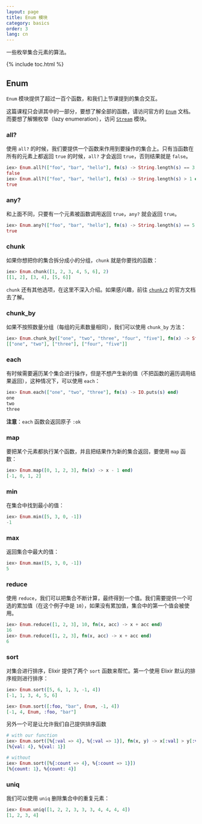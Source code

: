 ```yaml
---
layout: page
title: Enum 模块
category: basics
order: 3
lang: cn
---
```


一些枚举集合元素的算法。

{% include toc.html %}

## Enum

`Enum` 模块提供了超过一百个函数，和我们上节课提到的集合交互。

这篇课程只会讲其中的一部分，要想了解全部的函数，请访问官方的 [`Enum`](http://elixir-lang.org/docs/stable/elixir/Enum.html) 文档。
而要想了解懒枚举（lazy enumeration），访问 [`Stream`](http://elixir-lang.org/docs/stable/elixir/Stream.html) 模块。

### all?
使用 `all?` 的时候，我们要提供一个函数来作用到要操作的集合上。只有当函数在所有的元素上都返回 `true` 的时候，`all?` 才会返回 `true`，否则结果就是 `false`。

```elixir
iex> Enum.all?(["foo", "bar", "hello"], fn(s) -> String.length(s) == 3 end)
false
iex> Enum.all?(["foo", "bar", "hello"], fn(s) -> String.length(s) > 1 end)
true
```

### any?
和上面不同，只要有一个元素被函数调用返回 `true`，`any?` 就会返回 `true`。

```elixir
iex> Enum.any?(["foo", "bar", "hello"], fn(s) -> String.length(s) == 5 end)
true
```

### chunk

如果你想把你的集合拆分成小的分组，`chunk` 就是你要找的函数：

```elixir
iex> Enum.chunk([1, 2, 3, 4, 5, 6], 2)
[[1, 2], [3, 4], [5, 6]]
```

`chunk` 还有其他选项，在这里不深入介绍。如果感兴趣，前往 [`chunk/2`](http://elixir-lang.org/docs/stable/elixir/Enum.html#chunk/2) 的官方文档去了解。

### chunk_by

如果不按照数量分组（每组的元素数量相同），我们可以使用 `chunk_by` 方法：

```elixir
iex> Enum.chunk_by(["one", "two", "three", "four", "five"], fn(x) -> String.length(x) end)
[["one", "two"], ["three"], ["four", "five"]]
```

### each

有时候需要遍历某个集合进行操作，但是不想产生新的值（不把函数的遍历调用结果返回），这种情况下，可以使用 `each`：

```elixir
iex> Enum.each(["one", "two", "three"], fn(s) -> IO.puts(s) end)
one
two
three
```

__注意__：`each` 函数会返回原子 `:ok`

### map

要把某个元素都执行某个函数，并且把结果作为新的集合返回，要使用 `map` 函数：

```elixir
iex> Enum.map([0, 1, 2, 3], fn(x) -> x - 1 end)
[-1, 0, 1, 2]
```

### min

在集合中找到最小的值：

```elixir
iex> Enum.min([5, 3, 0, -1])
-1
```

### max

返回集合中最大的值：

```elixir
iex> Enum.max([5, 3, 0, -1])
5
```

### reduce

使用 `reduce`，我们可以把集合不断计算，最终得到一个值。我们需要提供一个可选的累加值（在这个例子中是 `10`），如果没有累加值，集合中的第一个值会被使用。

```elixir
iex> Enum.reduce([1, 2, 3], 10, fn(x, acc) -> x + acc end)
16
iex> Enum.reduce([1, 2, 3], fn(x, acc) -> x + acc end)
6
```

### sort

对集合进行排序，Elixir 提供了两个 `sort` 函数来帮忙。第一个使用 Elixir 默认的排序规则进行排序：

```elixir
iex> Enum.sort([5, 6, 1, 3, -1, 4])
[-1, 1, 3, 4, 5, 6]

iex> Enum.sort([:foo, "bar", Enum, -1, 4])
[-1, 4, Enum, :foo, "bar"]
```

另外一个可是让允许我们自己提供排序函数

```elixir
# with our function
iex> Enum.sort([%{:val => 4}, %{:val => 1}], fn(x, y) -> x[:val] > y[:val] end)
[%{val: 4}, %{val: 1}]

# without
iex> Enum.sort([%{:count => 4}, %{:count => 1}])
[%{count: 1}, %{count: 4}]
```

### uniq

我们可以使用 `uniq` 删除集合中的重复元素：

```elixir
iex> Enum.uniq([1, 2, 2, 3, 3, 3, 4, 4, 4, 4])
[1, 2, 3, 4]
```
